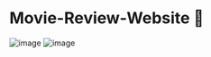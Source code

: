 # Movie-Review-Website 🎥
![image](https://user-images.githubusercontent.com/100062535/195835707-6b70a2f3-b74f-4c43-be20-3504452333b7.png)
![image](https://user-images.githubusercontent.com/100062535/195835748-7914d5b6-1db6-4f56-ba9f-1fff1cdb11f6.png)





